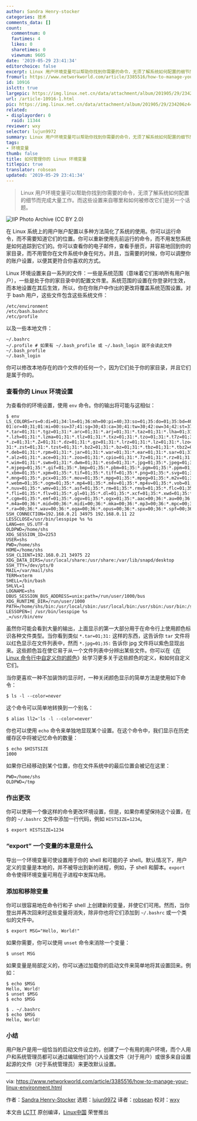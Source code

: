 ```yaml
---
author: Sandra Henry-stocker
categories: 技术
comments_data: []
count:
  commentnum: 0
  favtimes: 4
  likes: 0
  sharetimes: 0
  viewnum: 9605
date: '2019-05-29 23:41:34'
editorchoice: false
excerpt: Linux 用户环境变量可以帮助你找到你需要的命令，无须了解系统如何配置的细节而完成大量工作。而这些设置来自哪里和如何被修改它们是另一个话题。
fromurl: https://www.networkworld.com/article/3385516/how-to-manage-your-linux-environment.html
id: 10916
islctt: true
largepic: https://img.linux.net.cn/data/attachment/album/201905/29/234206z44k48j4cccj32c2.jpg
url: /article-10916-1.html
pic: https://img.linux.net.cn/data/attachment/album/201905/29/234206z44k48j4cccj32c2.jpg.thumb.jpg
related:
- displayorder: 0
  raid: 11344
reviewer: wxy
selector: lujun9972
summary: Linux 用户环境变量可以帮助你找到你需要的命令，无须了解系统如何配置的细节而完成大量工作。而这些设置来自哪里和如何被修改它们是另一个话题。
tags:
- 环境变量
thumb: false
title: 如何管理你的 Linux 环境变量
titlepic: true
translator: robsean
updated: '2019-05-29 23:41:34'
---
```



> 
> Linux 用户环境变量可以帮助你找到你需要的命令，无须了解系统如何配置的细节而完成大量工作。而这些设置来自哪里和如何被修改它们是另一个话题。
> 
> 
> 


![IIP Photo Archive \(CC BY 2.0\)](/data/attachment/album/201905/29/234206z44k48j4cccj32c2.jpg)


在 Linux 系统上的用户账户配置以多种方法简化了系统的使用。你可以运行命令，而不需要知道它们的位置。你可以重新使用先前运行的命令，而不用发愁系统是如何追踪到它们的。你可以查看你的电子邮件，查看手册页，并容易地回到你的家目录，而不用管你在文件系统中身在何方。并且，当需要的时候，你可以调整你的账户设置，以便其更符合你喜欢的方式。


Linux 环境设置来自一系列的文件：一些是系统范围（意味着它们影响所有用户账户），一些是处于你的家目录中的配置文件里。系统范围的设置在你登录时生效，而本地设置在其后生效，所以，你在你账户中作出的更改将覆盖系统范围设置。对于 bash 用户，这些文件包含这些系统文件：



```
/etc/environment
/etc/bash.bashrc
/etc/profile
```

以及一些本地文件：



```
~/.bashrc
~/.profile # 如果有 ~/.bash_profile 或 ~/.bash_login 就不会读此文件
~/.bash_profile
~/.bash_login
```

你可以修改本地存在的四个文件的任何一个，因为它们处于你的家目录，并且它们是属于你的。


### 查看你的 Linux 环境设置


为查看你的环境设置，使用 `env` 命令。你的输出将可能与这相似：



```
$ env
LS_COLORS=rs=0:di=01;34:ln=01;36:mh=00:pi=40;33:so=01;35:do=01;35:bd=40;33;01:cd=40;33;
01:or=40;31;01:mi=00:su=37;41:sg=30;43:ca=30;41:tw=30;42:ow=34;42:st=37;44:ex=01;32:
*.tar=01;31:*.tgz=01;31:*.arc=01;31:*.arj=01;31:*.taz=01;31:*.lha=01;31:*.lz4=01;31:
*.lzh=01;31:*.lzma=01;31:*.tlz=01;31:*.txz=01;31:*.tzo=01;31:*.t7z=01;31:*.zip=01;31:
*.z=01;31:*.Z=01;31:*.dz=01;31:*.gz=01;31:*.lrz=01;31:*.lz=01;31:*.lzo=01;31:*.xz=01;
31:*.zst=01;31:*.tzst=01;31:*.bz2=01;31:*.bz=01;31:*.tbz=01;31:*.tbz2=01;31:*.tz=01;31:
*.deb=01;31:*.rpm=01;31:*.jar=01;31:*.war=01;31:*.ear=01;31:*.sar=01;31:*.rar=01;31:
*.alz=01;31:*.ace=01;31:*.zoo=01;31:*.cpio=01;31:*.7z=01;31:*.rz=01;31:*.cab=01;31:
*.wim=01;31:*.swm=01;31:*.dwm=01;31:*.esd=01;31:*.jpg=01;35:*.jpeg=01;35:*.mjpg=01;35:
*.mjpeg=01;35:*.gif=01;35:*.bmp=01;35:*.pbm=01;35:*.pgm=01;35:*.ppm=01;35:*.tga=01;35:
*.xbm=01;35:*.xpm=01;35:*.tif=01;35:*.tiff=01;35:*.png=01;35:*.svg=01;35:*.svgz=01;35:
*.mng=01;35:*.pcx=01;35:*.mov=01;35:*.mpg=01;35:*.mpeg=01;35:*.m2v=01;35:*.mkv=01;35:
*.webm=01;35:*.ogm=01;35:*.mp4=01;35:*.m4v=01;35:*.mp4v=01;35:*.vob=01;35:*.qt=01;35:
*.nuv=01;35:*.wmv=01;35:*.asf=01;35:*.rm=01;35:*.rmvb=01;35:*.flc=01;35:*.avi=01;35:
*.fli=01;35:*.flv=01;35:*.gl=01;35:*.dl=01;35:*.xcf=01;35:*.xwd=01;35:*.yuv=01;35:
*.cgm=01;35:*.emf=01;35:*.ogv=01;35:*.ogx=01;35:*.aac=00;36:*.au=00;36:*.flac=00;36:
*.m4a=00;36:*.mid=00;36:*.midi=00;36:*.mka=00;36:*.mp3=00;36:*.mpc=00;36:*.ogg=00;36:
*.ra=00;36:*.wav=00;36:*.oga=00;36:*.opus=00;36:*.spx=00;36:*.spf=00;36:
SSH_CONNECTION=192.168.0.21 34975 192.168.0.11 22
LESSCLOSE=/usr/bin/lesspipe %s %s
LANG=en_US.UTF-8
OLDPWD=/home/shs
XDG_SESSION_ID=2253
USER=shs
PWD=/home/shs
HOME=/home/shs
SSH_CLIENT=192.168.0.21 34975 22
XDG_DATA_DIRS=/usr/local/share:/usr/share:/var/lib/snapd/desktop
SSH_TTY=/dev/pts/0
MAIL=/var/mail/shs
TERM=xterm
SHELL=/bin/bash
SHLVL=1
LOGNAME=shs
DBUS_SESSION_BUS_ADDRESS=unix:path=/run/user/1000/bus
XDG_RUNTIME_DIR=/run/user/1000
PATH=/home/shs/bin:/usr/local/sbin:/usr/local/bin:/usr/sbin:/usr/bin:/sbin:/bin:/usr/games:/usr/local/games:/snap/bin
LESSOPEN=| /usr/bin/lesspipe %s
_=/usr/bin/env
```

虽然你可能会看到大量的输出，上面显示的第一大部分用于在命令行上使用颜色标识各种文件类型。当你看到类似 `*.tar=01;31:` 这样的东西，这告诉你 `tar` 文件将以红色显示在文件列表中，然而 `*.jpg=01;35:` 告诉你 jpg 文件将以紫色显现出来。这些颜色旨在使它易于从一个文件列表中分辨出某些文件。你可以在《[在 Linux 命令行中自定义你的颜色](https://www.networkworld.com/article/3269587/customizing-your-text-colors-on-the-linux-command-line.html)》处学习更多关于这些颜色的定义，和如何自定义它们。


当你更喜欢一种不加装饰的显示时，一种关闭颜色显示的简单方法是使用如下命令：



```
$ ls -l --color=never
```

这个命令可以简单地转换到一个别名：



```
$ alias ll2='ls -l --color=never'
```

你也可以使用 `echo` 命令来单独地显现某个设置。在这个命令中，我们显示在历史缓存区中将被记忆命令的数量：



```
$ echo $HISTSIZE
1000
```

如果你已经移动到某个位置，你在文件系统中的最后位置会被记在这里：



```
PWD=/home/shs
OLDPWD=/tmp
```

### 作出更改


你可以使用一个像这样的命令更改环境设置，但是，如果你希望保持这个设置，在你的 `~/.bashrc` 文件中添加一行代码，例如 `HISTSIZE=1234`。



```
$ export HISTSIZE=1234
```

### “export” 一个变量的本意是什么


导出一个环境变量可使设置用于你的 shell 和可能的子 shell。默认情况下，用户定义的变量是本地的，并不被导出到新的进程，例如，子 shell 和脚本。`export` 命令使得环境变量可用在子进程中发挥功用。


### 添加和移除变量


你可以很容易地在命令行和子 shell 上创建新的变量，并使它们可用。然而，当你登出并再次回来时这些变量将消失，除非你也将它们添加到 `~/.bashrc` 或一个类似的文件中。



```
$ export MSG="Hello, World!"
```

如果你需要，你可以使用 `unset` 命令来消除一个变量：



```
$ unset MSG
```

如果变量是局部定义的，你可以通过加载你的启动文件来简单地将其设置回来。例如：



```
$ echo $MSG
Hello, World!
$ unset $MSG
$ echo $MSG

$ . ~/.bashrc
$ echo $MSG
Hello, World!
```

### 小结


用户账户是用一组恰当的启动文件设立的，创建了一个有用的用户环境，而个人用户和系统管理员都可以通过编辑他们的个人设置文件（对于用户）或很多来自设置起源的文件（对于系统管理员）来更改默认设置。




---


via: <https://www.networkworld.com/article/3385516/how-to-manage-your-linux-environment.html>


作者：[Sandra Henry-Stocker](https://www.networkworld.com/author/Sandra-Henry_Stocker/) 选题：[lujun9972](https://github.com/lujun9972) 译者：[robsean](https://github.com/robsean) 校对：[wxy](https://github.com/wxy)


本文由 [LCTT](https://github.com/LCTT/TranslateProject) 原创编译，[Linux中国](https://linux.cn/) 荣誉推出